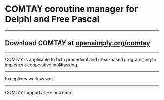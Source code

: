 # COMTAY coroutine manager for Delphi and Free Pascal
***
## Download COMTAY at [opensimply.org/comtay](https://opensimply.org/comtay/) 
***
COMTAY is applicable to both procedural and class-based programming to implement cooperative multitasking. 
***
Exceptions work as well.
***
COMTAY supports C++ and more
